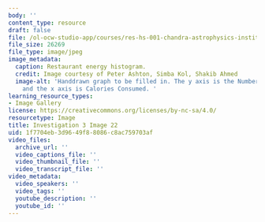 ```yaml
---
body: ''
content_type: resource
draft: false
file: /ol-ocw-studio-app/courses/res-hs-001-chandra-astrophysics-institute/mithfh_chandra_inv3_restau.jpg
file_size: 26269
file_type: image/jpeg
image_metadata:
  caption: Restaurant energy histogram.
  credit: Image courtesy of Peter Ashton, Simba Kol, Shakib Ahmed
  image-alt: 'Handdrawn graph to be filled in. The y axis is the Number of People,
    and the x axis is Calories Consumed. '
learning_resource_types:
- Image Gallery
license: https://creativecommons.org/licenses/by-nc-sa/4.0/
resourcetype: Image
title: Investigation 3 Image 22
uid: 1f7704eb-3d96-49f8-8086-c8ac759703af
video_files:
  archive_url: ''
  video_captions_file: ''
  video_thumbnail_file: ''
  video_transcript_file: ''
video_metadata:
  video_speakers: ''
  video_tags: ''
  youtube_description: ''
  youtube_id: ''
---
```

